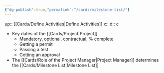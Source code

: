 ```yaml
---
{"dg-publish":true,"permalink":"/cards/milestone-list/"}
---
```


up:: [[Cards/Define Activities\|Define Activities]] 
x:: 
d:: c

- Key dates of the [[Cards/Project\|Project]]
	- Mandatory, optional, contractual, % complete
	- Getting a permit
	- Passing a test
	- Getting an approval
- The [[Cards/Role of the Project Manager\|Project Manager]] determines the [[Cards/Milestone List\|Milestone List]] 